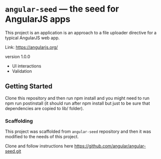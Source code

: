 # `angular-seed` — the seed for AngularJS apps

This project is an application is an approach to a file uploader directive for a typical AngularJS web app. 

Link: https://angularjs.org/

version 1.0.0
* UI interactions
* Validation

## Getting Started

Clone this repository and then run npm install and you might need to run npm run postinstall (it should
run after npm install but just to be sure that dependencies are copied to lib/ folder).

### Scaffolding
This project was scaffolded from `angular-seed` repository and then it was modified to the needs
of this project.

Clone and follow instructions here https://github.com/angular/angular-seed.git